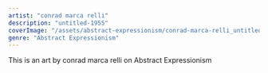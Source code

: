 ```yaml
---
artist: "conrad marca relli"
description: "untitled-1955"
coverImage: "/assets/abstract-expressionism/conrad-marca-relli_untitled-1955.jpg"
genre: "Abstract Expressionism"
---
```

This is an art by conrad marca relli on Abstract Expressionism

